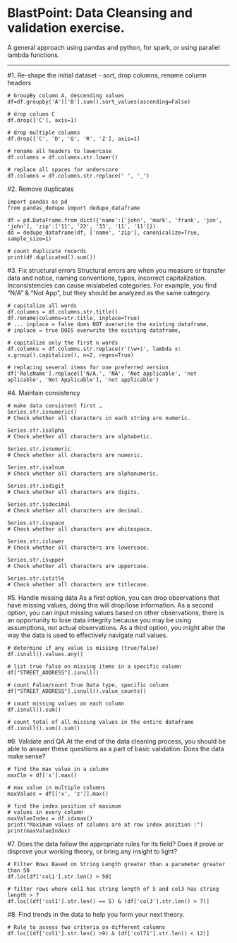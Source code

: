 # BlastPoint: Data Cleansing and validation exercise.
A general approach using pandas and python, for spark, 
or using parallel lambda functions.
___

#1. Re-shape the initial dataset - sort, drop columns, rename column headers

	# GroupBy column A, descending values
	df=df.groupby('A')['B'].sum().sort_values(ascending=False)

	# drop column C
	df.drop(['C'], axis=1)

	# drop multiple columns
	df.drop(['C', 'D', 'Q', 'R', 'Z'], axis=1)

	# rename all headers to lowercase
	df.columns = df.columns.str.lower()

	# replace all spaces for underscore
	df.columns = df.columns.str.replace(' ', '_')

#2. Remove duplicates

	import pandas as pd
	from pandas_dedupe import dedupe_dataframe

	df = pd.DataFrame.from_dict({'name':['john', 'mark', 'frank', 'jon', 'john'], 'zip':['11', '22', '33', '11', '11']})
	dd = dedupe_dataframe(df, ['name', 'zip'], canonicalize=True, sample_size=1)

	# count duplicate records
 	print(df.duplicated().sum())

#3. Fix structural errors
Structural errors are when you measure or transfer data and notice, naming conventions, typos, incorrect capitalization. 
Inconsistencies can cause mislabeled categories. 
For example, you find “N/A” & “Not App”, but they should be analyzed as the same category.

	# capitalize all words
	df.columns = df.columns.str.title()
    df.rename(columns=str.title, inplace=True)  
    # ... inplace = false does NOT overwrite the existing dataframe, 
    # inplace = true DOES overwrite the existing dataframe, 

	# capitalize only the first n words
	df.columns = df.columns.str.replace(r'(\w+)', lambda x: x.group().capitalize(), n=2, regex=True)

	# replacing several items for one preferred version
	df['RoleName'].replace(['N/A.', 'NA', 'Not applicable', 'not aplicable', 'Not Applicable'], 'not applicable')


#4. Maintain consistency

	# make data consistent first …
	Series.str.isnumeric()
	# Check whether all characters in each string are numeric.

	Series.str.isalpha
	# Check whether all characters are alphabetic.

	Series.str.isnumeric
	# Check whether all characters are numeric.

	Series.str.isalnum
	# Check whether all characters are alphanumeric.

	Series.str.isdigit
	# Check whether all characters are digits.

	Series.str.isdecimal
	# Check whether all characters are decimal.

	Series.str.isspace
	# Check whether all characters are whitespace.

	Series.str.islower
	# Check whether all characters are lowercase.

	Series.str.isupper
	# Check whether all characters are uppercase.

	Series.str.istitle
	# Check whether all characters are titlecase.


#5. Handle missing data
As a first option, you can drop observations that have missing values, doing this will drop/lose information.
As a second option, you can input missing values based on other observations; 
there is an opportunity to lose data integrity because you may be using assumptions, not actual observations.
As a third option, you might alter the way the data is used to effectively navigate null values.

	# determine if any value is missing (true/false)			
	df.isnull().values.any()
	
	# list true false on missing items in a specific column			
	df["STREET_ADDRESS"].isnull()
	
	# count False/count True Data type, specific column			
	df["STREET_ADDRESS"].isnull().value_counts()
	
	# count missing values on each column				
	df.isnull().sum()
	
	# count total of all missing values in the entire dataframe 		
	df.isnull().sum().sum()


#6. Validate and QA
At the end of the data cleaning process, you should be able to answer these questions as a part of basic validation:
Does the data make sense?


	# find the max value in a column
	maxClm = df['x'].max()

	# max value in multiple columns
	maxValues = df[['x', 'z']].max()

	# find the index position of maximum
	# values in every column
	maxValueIndex = df.idxmax()
	print("Maximum values of columns are at row index position :")
	print(maxValueIndex)


#7. Does the data follow the appropriate rules for its field?
Does it prove or disprove your working theory, or bring any insight to light?

	# Filter Rows Based on String Length greater than a parameter greater than 50
	df.loc[df['col1'].str.len() > 50]

	# filter rows where col1 has string length of 5 and col3 has string length > 7
	df.loc[(df['col1'].str.len() == 5) & (df['col3'].str.len() > 7)]

#8. Find trends in the data to help you form your next theory.

    # Rule to assess two criteria on different columns
 	df.loc[(df['col1'].str.len() >9) & (df['col71'].str.len() < 12)]
 	

